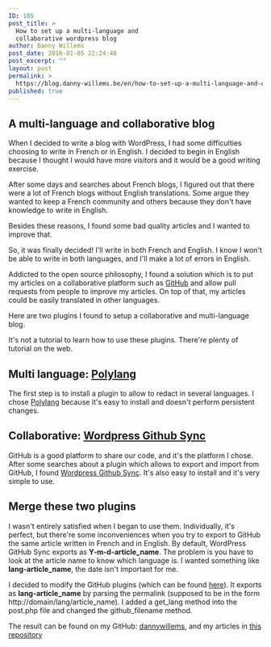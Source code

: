 ```yaml
---
ID: 185
post_title: >
  How to set up a multi-language and
  collaborative wordpress blog
author: Danny Willems
post_date: 2016-01-05 22:24:48
post_excerpt: ""
layout: post
permalink: >
  https://blog.danny-willems.be/en/how-to-set-up-a-multi-language-and-collaborative-wordpress-blog/
published: true
---
```

<h2 class="text-center">A multi-language and collaborative blog</h2>

When I decided to write a blog with WordPress, I had some difficulties choosing to write in French or in English.
I decided to begin in English because I thought I would have more visitors and it would be a good writing exercise.

After some days and searches about French blogs, I figured out that there were a lot of French blogs without English translations. Some argue they wanted to keep a French community and others because they don't have knowledge to write in English.

Besides these reasons, I found some bad quality articles and I wanted to improve that.

So, it was finally decided! I'll write in both French and English.
I know I won't be able to write in both languages, and I'll make a lot of errors in English.

Addicted to the open source philosophy, I found a solution which is to put my articles on a collaborative platform such as <a href="http://github.com">GitHub</a> and allow pull requests from people to improve my articles. On top of that, my articles could be easily translated in other languages.

Here are two plugins I found to setup a collaborative and multi-language blog.

<div class="dw-quote">It's not a tutorial to learn how to use these plugins. There're plenty of tutorial on the web.</div>

<h2 class="text-center">Multi language: <a href="https://fr.wordpress.org/plugins/polylang/">Polylang</a></h2>

The first step is to install a plugin to allow to redact in several languages. I chose <a href="https://fr.wordpress.org/plugins/polylang/">Polylang</a> because it's easy to install and doesn't perform persistent changes.

<h2 class="text-center">Collaborative: <a href="https://github.com/mAAdhaTTah/wordpress-github-sync">Wordpress Github Sync</a></h2>

GitHub is a good platform to share our code, and it's the platform I chose.
After some searches about a plugin which allows to export and import from GitHub, I found <a href="https://github.com/mAAdhaTTah/wordpress-github-sync">Wordpress Github Sync</a>.
It's also easy to install and it's very simple to use.

<h2 class="text-center">Merge these two plugins</h2>

I wasn't entirely satisfied when I began to use them. Individually, it's perfect, but there're some inconveniences when you try to export to GitHub the same article written in French and in English.
By default, WordPress GitHub Sync exports as <strong>Y-m-d-article_name</strong>. The problem is you have to look at the article name to know which language is. I wanted something like <strong>lang-article_name</strong>, the date isn't important for me.

I decided to modify the GitHub plugins (which can be found <a href="https://github.com/dannywillems/wordpress-github-sync">here</a>). It exports as <strong>lang-article_name</strong> by parsing the permalink (supposed to be in the form http://domain/lang/article_name).
I added a get_lang method into the post.php file and changed the github_filename method.

<div class="dw-quote">The result can be found on my GitHub: <a href="http//github.com/dannywillems">dannywillems</a>, and my articles in <a href="https://github.com/dannywillems/blog.danny-willems.be">this repository</a></div>
